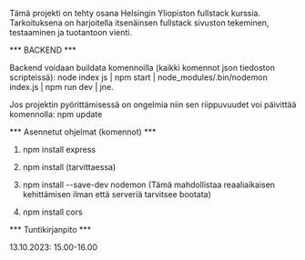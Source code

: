Tämä projekti on tehty osana Helsingin Yliopiston fullstack kurssia. Tarkoituksena on harjoitella
itsenäinsen fullstack sivuston tekeminen, testaaminen ja tuotantoon vienti.

*** BACKEND ***

Backend voidaan buildata komennoilla (kaikki komennot json tiedoston scripteissä): 
        node index js | npm start | node_modules/.bin/nodemon index.js | npm run dev | jne.

Jos projektin pyörittämisessä on ongelmia niin sen riippuvuudet voi päivittää komennolla: npm update

*** Asennetut ohjelmat (komennot) ***

1. npm install express
2. npm install (tarvittaessa)
3. npm install --save-dev nodemon (Tämä mahdollistaa reaaliaikaisen kehittämisen ilman että serveriä tarvitsee bootata)

4. npm install cors

*** Tuntikirjanpito ***

13.10.2023: 15.00-16.00